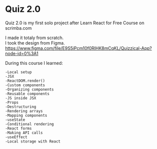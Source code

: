 # Quiz 2.0
Quiz 2.0 is my first solo project after Learn React for Free Course on scrimba.com

I made it totaly from scratch.</br>
I took the design from Figma.</br>
https://www.figma.com/file/E9S5iPcm10f0RIHK8mCqKL/Quizzical-App?node-id=0%3A1

During this course I learned:

    -Local setup
    -JSX
    -ReactDOM.render()
    -Custom components
    -Organizing components
    -Reusable components
    -JS inside JSX
    -Props
    -Destructuring
    -Rendering arrays
    -Mapping components
    -useState
    -Conditional rendering
    -React forms
    -Making API calls
    -useEffect
    -Local storage with React
